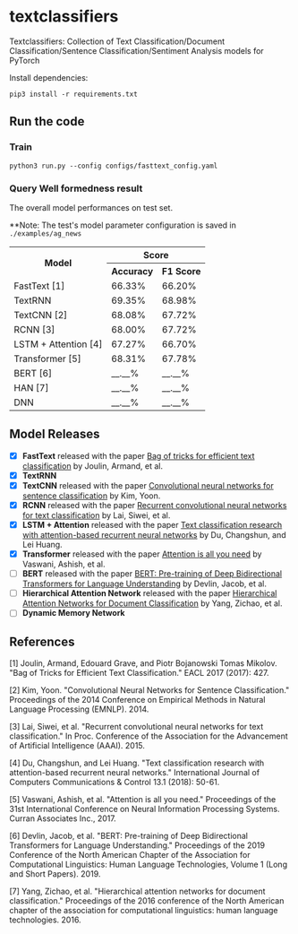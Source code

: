 # textclassifiers
Textclassifiers: Collection of Text Classification/Document Classification/Sentence Classification/Sentiment Analysis models for PyTorch

Install dependencies:

`pip3 install -r requirements.txt`

## Run the code
### Train
`python3 run.py --config configs/fasttext_config.yaml`

### Query Well formedness result
The overall model performances on test set. 

**Note: The test's model parameter configuration is saved in `./examples/ag_news`

<table>
    <tr>
        <th rowspan="2">Model</th>
        <th align="center" colspan="2">Score</th>
    </tr>
    <tr>
        <th>Accuracy</th>
        <th>F1 Score </th>
    </tr>
    <tr>
        <td>FastText [1]</td>
        <td>66.33%</td>
        <td>66.20%</td>
    </tr>
    <tr>
        <td>TextRNN</td>
        <td>69.35%</td>
        <td>68.98%</td>
    </tr>
    <tr>
        <td>TextCNN [2]</td>
        <td>68.08%</td>
        <td>67.72%</td>
    </tr>
    <tr>
        <td>RCNN [3]</td>
        <td>68.00%</td>
        <td>67.72%</td>
    </tr>
    <tr>
        <td>LSTM + Attention [4]</td>
        <td>67.27%</td>
        <td>66.70%</td>
    </tr>
    <tr>
        <td>Transformer [5]</td>
        <td>68.31%</td>
        <td>67.78%</td>
    </tr>
    <tr>
        <td>BERT [6]</td>
        <td>__.__%</td>
        <td>__.__%</td>
    </tr>
     <tr>
        <td>HAN [7]</td>
        <td>__.__%</td>
        <td>__.__%</td>
    </tr>
    <tr>
        <td>DNN</td>
        <td>__.__%</td>
        <td>__.__%</td>
    </tr>
</table>

## Model Releases
- [x] <b>FastText</b> released with the paper [Bag of tricks for efficient text classification](https://arxiv.org/abs/1607.01759) by Joulin, Armand, et al.
- [x] <b>TextRNN</b>
- [x] <b>TextCNN</b> released with the paper [Convolutional neural networks for sentence classification](https://arxiv.org/abs/1408.5882) by Kim, Yoon.
- [x] <b>RCNN</b> released with the paper [Recurrent convolutional neural networks for text classification](http://zhengyima.com/my/pdfs/Textrcnn.pdf) by Lai, Siwei, et al.
- [x] <b>LSTM + Attention</b> released with the paper [Text classification research with attention-based recurrent neural networks](https://pdfs.semanticscholar.org/7ac1/e870f767b7d51978e5096c98699f764932ca.pdf) by Du, Changshun, and Lei Huang.
- [x] <b>Transformer</b> released with the paper [Attention is all you need](https://user.phil.hhu.de/~cwurm/wp-content/uploads/2020/01/7181-attention-is-all-you-need.pdf) by Vaswani, Ashish, et al.
- [ ] <b>BERT</b> released with the paper [BERT: Pre-training of Deep Bidirectional Transformers for Language Understanding](https://arxiv.org/pdf/1810.04805.pdf) by Devlin, Jacob, et al.
- [ ] <b>Hierarchical Attention Network</b> released with the paper [Hierarchical Attention Networks for Document Classification](https://www.aclweb.org/anthology/N16-1174.pdf) by Yang, Zichao, et al.
- [ ] <b>Dynamic Memory Network</b>

## References
[1] Joulin, Armand, Edouard Grave, and Piotr Bojanowski Tomas Mikolov. "Bag of Tricks for Efficient Text Classification." EACL 2017 (2017): 427.

[2] Kim, Yoon. "Convolutional Neural Networks for Sentence Classification." Proceedings of the 2014 Conference on Empirical Methods in Natural Language Processing (EMNLP). 2014.

[3] Lai, Siwei, et al. "Recurrent convolutional neural networks for text classification." In Proc. Conference of the Association for the Advancement of Artificial Intelligence (AAAI). 2015.

[4] Du, Changshun, and Lei Huang. "Text classification research with attention-based recurrent neural networks." International Journal of Computers Communications & Control 13.1 (2018): 50-61.

[5] Vaswani, Ashish, et al. "Attention is all you need." Proceedings of the 31st International Conference on Neural Information Processing Systems. Curran Associates Inc., 2017.

[6] Devlin, Jacob, et al. "BERT: Pre-training of Deep Bidirectional Transformers for Language Understanding." Proceedings of the 2019 Conference of the North American Chapter of the Association for Computational Linguistics: Human Language Technologies, Volume 1 (Long and Short Papers). 2019.

[7] Yang, Zichao, et al. "Hierarchical attention networks for document classification." Proceedings of the 2016 conference of the North American chapter of the association for computational linguistics: human language technologies. 2016.